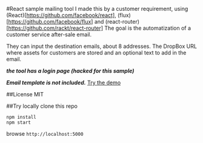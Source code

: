 #React sample mailing tool
I made this by a customer requirement, using (React)[https://github.com/facebook/react], (flux)[https://github.com/facebook/flux] and (react-router)[https://github.com/rackt/react-router]
The goal is the automatization of a customer service after-sale email.

They can input the destination emails, about 8 addresses.
The DropBox URL where assets for customers are stored and an optional text to add in the email.

***the tool has a login page (hacked for this sample)***

***Email template is not included.***
[Try the demo]()

##License
MIT

##Try locally
clone this repo
```
npm install
npm start
```
browse ```http://localhost:5000```